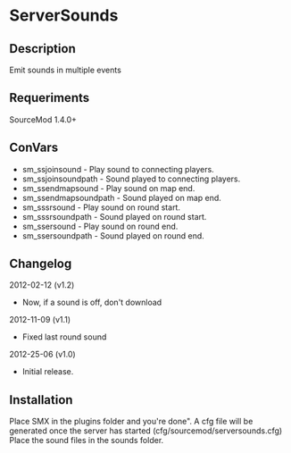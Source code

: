 # ServerSounds

## Description

Emit sounds in multiple events

## Requeriments

SourceMod 1.4.0+

## ConVars

* sm_ssjoinsound - Play sound to connecting players.
* sm_ssjoinsoundpath - Sound played to connecting players.
* sm_ssendmapsound - Play sound on map end.
* sm_ssendmapsoundpath - Sound played on map end.
* sm_sssrsound - Play sound on round start.
* sm_sssrsoundpath - Sound played on round start.
* sm_ssersound - Play sound on round end.
* sm_ssersoundpath - Sound played on round end.

## Changelog

2012-02-12 (v1.2)

* Now, if a sound is off, don't download

2012-11-09 (v1.1)

* Fixed last round sound

2012-25-06 (v1.0)

* Initial release.

## Installation

Place SMX in the plugins folder and you're done". A cfg file will be generated once the server has started (cfg/sourcemod/serversounds.cfg)
Place the sound files in the sounds folder.
